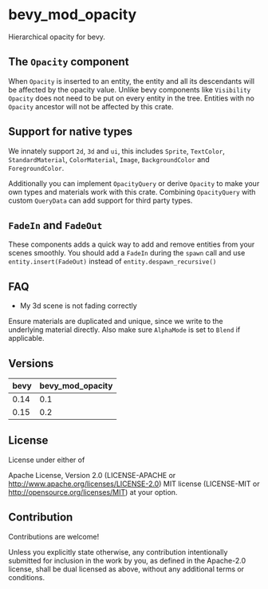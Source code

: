 # bevy_mod_opacity

Hierarchical opacity for bevy.

## The `Opacity` component

When `Opacity` is inserted to an entity, the entity and all its descendants
will be affected by the opacity value. Unlike bevy components like `Visibility`
`Opacity` does not need to be put on every entity in the tree.
Entities with no `Opacity` ancestor will not be affected by this crate.

## Support for native types

We innately support `2d`, `3d` and `ui`, this includes `Sprite`, `TextColor`, `StandardMaterial`,
`ColorMaterial`, `Image`, `BackgroundColor` and `ForegroundColor`.

Additionally you can implement `OpacityQuery` or derive `Opacity` to make your own types
and materials work with this crate. Combining `OpacityQuery` with custom `QueryData` can
add support for third party types.

## `FadeIn` and `FadeOut`

These components adds a quick way to add and remove entities from your scenes smoothly.
You should add a `FadeIn` during the `spawn` call and use `entity.insert(FadeOut)` instead
of `entity.despawn_recursive()`

## FAQ

* My 3d scene is not fading correctly

 Ensure materials are duplicated and unique, since we write to the underlying material directly.
 Also make sure `AlphaMode` is set to `Blend` if applicable.

## Versions

| bevy | bevy_mod_opacity   |
|------|--------------------|
| 0.14 | 0.1                |
| 0.15 | 0.2                |

## License

License under either of

Apache License, Version 2.0 (LICENSE-APACHE or <http://www.apache.org/licenses/LICENSE-2.0>)
MIT license (LICENSE-MIT or <http://opensource.org/licenses/MIT>)
at your option.

## Contribution

Contributions are welcome!

Unless you explicitly state otherwise, any contribution intentionally submitted for inclusion in the work by you, as defined in the Apache-2.0 license, shall be dual licensed as above, without any additional terms or conditions.
